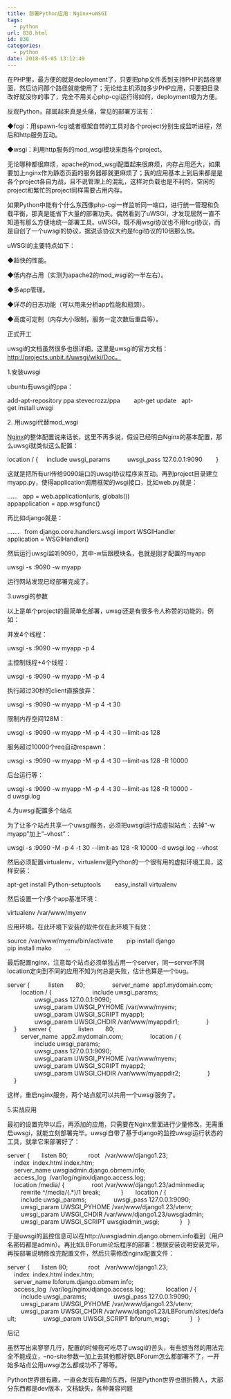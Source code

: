 ```yaml
---
title: 部署Python应用：Nginx+uWSGI
tags:
  - python
url: 838.html
id: 838
categories:
  - python
date: 2018-05-05 13:12:49
---
```


在PHP里，最方便的就是deployment了，只要把php文件丢到支持PHP的路径里面，然后访问那个路径就能使用了；无论给主机添加多少PHP应用，只要把目录改好就没你的事了，完全不用关心php-cgi运行得如何，deployment极为方便。

反观Python，部属起来真是头痛，常见的部署方法有：

◆fcgi：用spawn-fcgi或者框架自带的工具对各个project分别生成监听进程，然后和http服务互动。

◆wsgi：利用http服务的mod_wsgi模块来跑各个project。

无论哪种都很麻烦，apache的mod_wsgi配置起来很麻烦，内存占用还大，如果要加上nginx作为静态页面的服务器那就更麻烦了；我的应用基本上到后来都是是各个project各自为战，且不说管理上的混乱，这样对负载也是不利的，空闲的project和繁忙的project同样需要占用内存。

如果Python中能有个什么东西像php-cgi一样监听同一端口，进行统一管理和负载平衡，那真是能省下大量的部署功夫。偶然看到了uWSGI，才发现居然一直不知道有那么方便地统一部署工具。uWSGI，既不用wsgi协议也不用fcgi协议，而是自创了一个uwsgi的协议，据说该协议大约是fcgi协议的10倍那么快。

  

uWSGI的主要特点如下：

◆超快的性能。

◆低内存占用（实测为apache2的mod_wsgi的一半左右）。

◆多app管理。

◆详尽的日志功能（可以用来分析app性能和瓶颈）。

◆高度可定制（内存大小限制，服务一定次数后重启等）。

正式开工

uwsgi的文档虽然很多也很详细，这里是uwsgi的官方文档：http://projects.unbit.it/uwsgi/wiki/Doc。

1.安装uwsgi

ubuntu有uwsgi的ppa：

add-apt-repository ppa:stevecrozz/ppa       
apt-get update  
apt-get install uwsgi

  

2\. 用uwsgi代替mod_wsgi

[Nginx](http://developer.51cto.com/art/201004/194472.htm)的整体配置说来话长，这里不再多说，假设已经明白Nginx的基本配置，那么uwsgi就类似这么配置：

location / {  
  include uwsgi_params       
  uwsgi_pass 127.0.0.1:9090       
}

  

这就是把所有url传给9090端口的uwsgi协议程序来互动。再到project目录建立myapp.py，使得application调用框架的wsgi接口，比如web.py就是：

......  
app = web.application(urls, globals())       
appapplication = app.wsgifunc()

  

再比如django就是：

.......  
from django.core.handlers.wsgi import WSGIHandler       
application = WSGIHandler()

  

然后运行uwsgi监听9090，其中-w后跟模块名，也就是刚才配置的myapp

uwsgi -s :9090 -w myapp

  

运行网站发现已经部署完成了。

3.uwsgi的参数

以上是单个project的最简单化部署，uwsgi还是有很多令人称赞的功能的，例如：

并发4个线程：

uwsgi -s :9090 -w myapp -p 4

  

主控制线程+4个线程：

uwsgi -s :9090 -w myapp -M -p 4

  

执行超过30秒的client直接放弃：

uwsgi -s :9090 -w myapp -M -p 4 -t 30

  

限制内存空间128M：

uwsgi -s :9090 -w myapp -M -p 4 -t 30 --limit-as 128

  

服务超过10000个req自动respawn：

uwsgi -s :9090 -w myapp -M -p 4 -t 30 --limit-as 128 -R 10000

  

后台运行等：

uwsgi -s :9090 -w myapp -M -p 4 -t 30 --limit-as 128 -R 10000 -d uwsgi.log

  

4.为uwsgi配置多个站点

为了让多个站点共享一个uwsgi服务，必须把uwsgi运行成虚拟站点：去掉“-w myapp”加上”–vhost”：

uwsgi -s :9090 -M -p 4 -t 30 --limit-as 128 -R 10000 -d uwsgi.log --vhost

  

然后必须配置virtualenv，virtualenv是Python的一个很有用的虚拟环境工具，这样安装：

apt-get install Python-setuptools       
easy_install virtualenv

  

然后设置一个/多个app基准环境：

virtualenv /var/www/myenv

  

应用环境，在此环境下安装的软件仅在此环境下有效：

source /var/www/myenv/bin/activate       
pip install django       
pip install mako       
...

  

最后配置nginx，注意每个站点必须单独占用一个server，同一server不同location定向到不同的应用不知为何总是失败，估计也算是一个bug。

server {  
        listen       80;       
        server_name  app1.mydomain.com;       
        location / {       
                include uwsgi_params;       
                uwsgi_pass 127.0.0.1:9090;       
                uwsgi\_param UWSGI\_PYHOME /var/www/myenv;       
                uwsgi\_param UWSGI\_SCRIPT myapp1;       
                uwsgi\_param UWSGI\_CHDIR /var/www/myappdir1;       
        }       
    }  
    server {       
        listen       80;       
        server_name  app2.mydomain.com;       
        location / {       
                include uwsgi_params;       
                uwsgi_pass 127.0.0.1:9090;       
                uwsgi\_param UWSGI\_PYHOME /var/www/myenv;       
                uwsgi\_param UWSGI\_SCRIPT myapp2;       
                uwsgi\_param UWSGI\_CHDIR /var/www/myappdir2;       
        }       
    }

  

这样，重启nginx服务，两个站点就可以共用一个uwsgi服务了。

5.实战应用

最初的设置完毕以后，再添加的应用，只需要在Nginx里面进行少量修改，无需重启uwsgi，就能立刻部署完毕。uwsgi自带了基于django的监控uwsgi运行状态的工具，就拿它来部署好了：

server {  
    listen 80;       
    root   /var/www/django1.23;       
    index  index.html index.htm;       
    server_name uwsgiadmin.django.obmem.info;       
    access_log  /var/log/nginx/django.access.log;       
    location /media/ {       
        root /var/www/django1.23/adminmedia;       
        rewrite ^/media/(.*)$ /$1 break;       
    }  
    location / {       
        include uwsgi_params;       
        uwsgi_pass 127.0.0.1:9090;       
        uwsgi\_param UWSGI\_PYHOME /var/www/django1.23/vtenv;       
        uwsgi\_param UWSGI\_CHDIR /var/www/django1.23/uwsgiadmin;       
        uwsgi\_param UWSGI\_SCRIPT uwsgiadmin_wsgi;       
    }  
}

  

于是uwsgi的监控信息可以在http://uwsgiadmin.django.obmem.info看到（用户名密码都是admin）。再比如LBForum论坛程序的部署：根据安装说明安装完毕，再按部署说明修改完配置文件，然后只需修改nginx配置文件：

server {  
    listen 80;       
    root   /var/www/django1.23;       
    index  index.html index.htm;       
    server_name lbforum.django.obmem.info;       
    access_log  /var/log/nginx/django.access.log;       
    location / {       
        include uwsgi_params;       
        uwsgi_pass 127.0.0.1:9090;       
        uwsgi\_param UWSGI\_PYHOME /var/www/django1.23/vtenv;       
        uwsgi\_param UWSGI\_CHDIR /var/www/django1.23/LBForum/sites/default;       
        uwsgi\_param UWSGI\_SCRIPT lbforum_wsgi;       
    }  
}

  

后记

虽然写出来寥寥几行，配置的时候我可吃尽了uwsgi的苦头，有些想当然的用法完全不能成立，–no-site参数一加上去其他都好使LBForum怎么都部署不了，一开始多站点公用uwsgi怎么都成功不了等等。

Python世界很有趣，一直会发现有趣的东西，但是Python世界也很折腾人，大部分东西都是dev版本，文档缺失，各种兼容问题